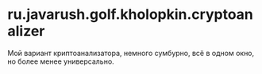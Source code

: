 # ru.javarush.golf.kholopkin.cryptoanalizer
Мой вариант криптоанализатора, немного сумбурно, всё в одном окно, но более менее универсально.
